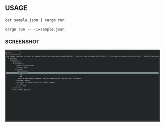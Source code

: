 ## USAGE
```
cat sample.json | cargo run
```
```
cargo run -- -i=sample.json
```

### SCREENSHOT
![Screenshot](media/screenshot.png)
